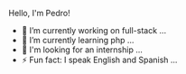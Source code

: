 
Hello, I'm Pedro!

- 🔭 I’m currently working on full-stack ...
- 🌱 I’m currently learning php ...
- 👯 I'm looking for an internship ...
- ⚡ Fun fact: I speak English and Spanish ...

